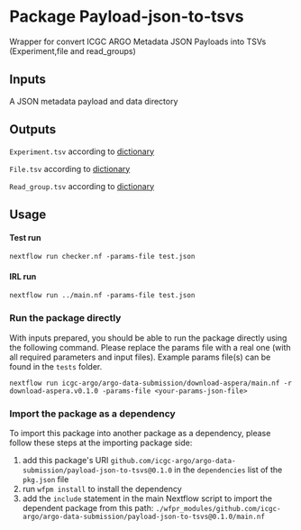 # Package Payload-json-to-tsvs

Wrapper for convert ICGC ARGO Metadata JSON Payloads into TSVs (Experiment,file and read_groups)


## Inputs

A JSON metadata payload and data directory


## Outputs

`Experiment.tsv` according to [dictionary](https://github.com/icgc-argo/argo-data-submission/blob/main/metadata_dictionary/experiment_dict.tsv)

`File.tsv` according to [dictionary](https://github.com/icgc-argo/argo-data-submission/blob/main/metadata_dictionary/files_dict.tsv)

`Read_group.tsv` according to [dictionary](https://github.com/icgc-argo/argo-data-submission/blob/main/metadata_dictionary/read_groups_dict.tsv)


## Usage

#### Test run
```
nextflow run checker.nf -params-file test.json
```

#### IRL run
```
nextflow run ../main.nf -params-file test.json
```

### Run the package directly

With inputs prepared, you should be able to run the package directly using the following command.
Please replace the params file with a real one (with all required parameters and input files). Example
params file(s) can be found in the `tests` folder.

```
nextflow run icgc-argo/argo-data-submission/download-aspera/main.nf -r download-aspera.v0.1.0 -params-file <your-params-json-file>
```

### Import the package as a dependency

To import this package into another package as a dependency, please follow these steps at the
importing package side:

1. add this package's URI `github.com/icgc-argo/argo-data-submission/payload-json-to-tsvs@0.1.0` in the `dependencies` list of the `pkg.json` file
2. run `wfpm install` to install the dependency
3. add the `include` statement in the main Nextflow script to import the dependent package from this path: `./wfpr_modules/github.com/icgc-argo/argo-data-submission/payload-json-to-tsvs@0.1.0/main.nf`
